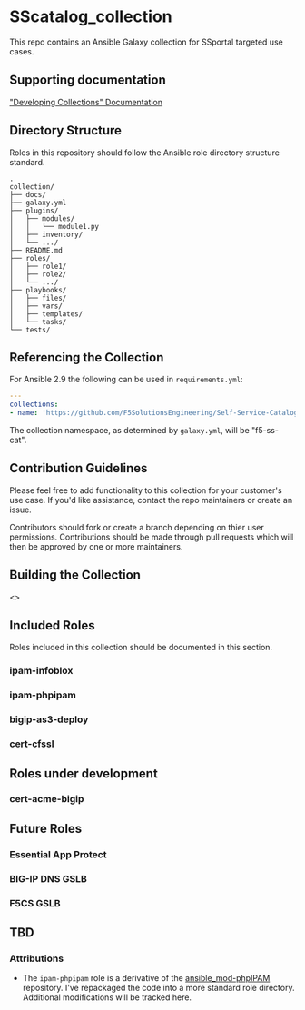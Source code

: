 # SScatalog_collection
This repo contains an Ansible Galaxy collection for SSportal targeted use cases.
<MORE>

## Supporting documentation
["Developing Collections" Documentation](https://docs.ansible.com/ansible/latest/dev_guide/developing_collections.html) 

## Directory Structure
Roles in this repository should follow the Ansible role directory structure standard. 
```shell
.
collection/
├── docs/
├── galaxy.yml
├── plugins/
│   ├── modules/
│   │   └── module1.py
│   ├── inventory/
│   └── .../
├── README.md
├── roles/
│   ├── role1/
│   ├── role2/
│   └── .../
├── playbooks/
│   ├── files/
│   ├── vars/
│   ├── templates/
│   └── tasks/
└── tests/
```

## Referencing the Collection
For Ansible 2.9 the following can be used in ``requirements.yml``:

```yaml
---
collections:
- name: 'https://github.com/F5SolutionsEngineering/Self-Service-Catalog-Collection/releases/<<MORE>>'
```

The collection namespace, as determined by ``galaxy.yml``, will be "f5-ss-cat".

## Contribution Guidelines
Please feel free to add functionality to this collection for your customer's use case.
If you'd like assistance, contact the repo maintainers or create an issue.

Contributors should fork or create a branch depending on thier user permissions.
Contributions should be made through pull requests which will then be approved by one or more maintainers.

## Building the Collection
<<instructions on galaxy build commands>>

## Included Roles
Roles included in this collection should be documented in this section.

### ipam-infoblox

### ipam-phpipam

### bigip-as3-deploy

### cert-cfssl

## Roles under development

### cert-acme-bigip

## Future Roles

### Essential App Protect

### BIG-IP DNS GSLB

### F5CS GSLB

## TBD

### Attributions
- The `ipam-phpipam` role is a derivative of the [ansible_mod-phpIPAM](https://github.com/rcanderson23/ansible_mod-phpIPAM) repository. I've repackaged the code into a more standard role directory. Additional modifications will be tracked here.


